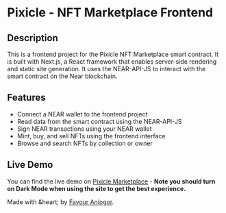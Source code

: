
# Pixicle - NFT Marketplace Frontend

## Description

This is a frontend project for the Pixicle NFT Marketplace smart contract. It is built with Next.js, a React framework that enables server-side rendering and static site generation. It uses the NEAR-API-JS to interact with the smart contract on the Near blockchain.

## Features

- Connect a NEAR wallet to the frontend project
- Read data from the smart contract using the NEAR-API-JS
- Sign NEAR transactions using your NEAR wallet
- Mint, buy, and sell NFTs using the frontend interface
- Browse and search NFTs by collection or owner

## Live Demo

You can find the live demo on [Pixicle Marketplace](https://pixicle.vercel.app/) - **Note you should turn on Dark Mode when using the site to get the best experience.**

Made with &heart; by [Favour Aniogor](https://github.com/PhantomOz).
